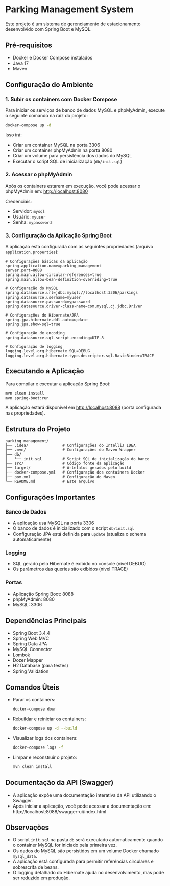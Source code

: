 # Parking Management System

Este projeto é um sistema de gerenciamento de estacionamento desenvolvido com Spring Boot e MySQL.

## Pré-requisitos

- Docker e Docker Compose instalados
- Java 17
- Maven

## Configuração do Ambiente

### 1. Subir os containers com Docker Compose

Para iniciar os serviços de banco de dados MySQL e phpMyAdmin, execute o seguinte comando na raiz do projeto:

```bash
docker-compose up -d
```

Isso irá:
- Criar um container MySQL na porta 3306
- Criar um container phpMyAdmin na porta 8080
- Criar um volume para persistência dos dados do MySQL
- Executar o script SQL de inicialização (`db/init.sql`)

### 2. Acessar o phpMyAdmin

Após os containers estarem em execução, você pode acessar o phpMyAdmin em:
[http://localhost:8080](http://localhost:8080)

Credenciais:
- Servidor: `mysql`
- Usuário: `myuser`
- Senha: `mypassword`

### 3. Configuração da Aplicação Spring Boot

A aplicação está configurada com as seguintes propriedades (arquivo `application.properties`):

```properties
# Configurações básicas da aplicação
spring.application.name=parking_management
server.port=8088
spring.main.allow-circular-references=true
spring.main.allow-bean-definition-overriding=true

# Configuração do MySQL
spring.datasource.url=jdbc:mysql://localhost:3306/parkings
spring.datasource.username=myuser
spring.datasource.password=mypassword
spring.datasource.driver-class-name=com.mysql.cj.jdbc.Driver

# Configurações do Hibernate/JPA
spring.jpa.hibernate.ddl-auto=update
spring.jpa.show-sql=true

# Configuração de encoding
spring.datasource.sql-script-encoding=UTF-8

# Configuração de logging
logging.level.org.hibernate.SQL=DEBUG
logging.level.org.hibernate.type.descriptor.sql.BasicBinder=TRACE
```

## Executando a Aplicação

Para compilar e executar a aplicação Spring Boot:

```bash
mvn clean install
mvn spring-boot:run
```

A aplicação estará disponível em [http://localhost:8088](http://localhost:8088) (porta configurada nas propriedades).

## Estrutura do Projeto

```
parking_management/
├── .idea/               # Configurações do IntelliJ IDEA
├── .mvn/                # Configurações do Maven Wrapper
├── db/
│   └── init.sql         # Script SQL de inicialização do banco
├── src/                 # Código fonte da aplicação
├── target/              # Artefatos gerados pelo build
├── docker-compose.yml   # Configuração dos containers Docker
├── pom.xml              # Configuração do Maven
└── README.md            # Este arquivo
```

## Configurações Importantes

### Banco de Dados
- A aplicação usa MySQL na porta 3306
- O banco de dados é inicializado com o script `db/init.sql`
- Configuração JPA está definida para `update` (atualiza o schema automaticamente)

### Logging
- SQL gerado pelo Hibernate é exibido no console (nível DEBUG)
- Os parâmetros das queries são exibidos (nível TRACE)

### Portas
- Aplicação Spring Boot: 8088
- phpMyAdmin: 8080
- MySQL: 3306

## Dependências Principais

- Spring Boot 3.4.4
- Spring Web MVC
- Spring Data JPA
- MySQL Connector
- Lombok
- Dozer Mapper
- H2 Database (para testes)
- Spring Validation

## Comandos Úteis

- Parar os containers:
  ```bash
  docker-compose down
  ```

- Rebuildar e reiniciar os containers:
  ```bash
  docker-compose up -d --build
  ```

- Visualizar logs dos containers:
  ```bash
  docker-compose logs -f
  ```

- Limpar e reconstruir o projeto:
  ```bash
  mvn clean install
  ```

## Documentação da API (Swagger)
 - A aplicação expõe uma documentação interativa da API utilizando o Swagger.
  - Após iniciar a aplicação, você pode acessar a documentação em: http://localhost:8088/swagger-ui/index.html

## Observações

- O script `init.sql` na pasta `db` será executado automaticamente quando o container MySQL for iniciado pela primeira vez.
- Os dados do MySQL são persistidos em um volume Docker chamado `mysql_data`.
- A aplicação está configurada para permitir referências circulares e sobrescrita de beans.
- O logging detalhado do Hibernate ajuda no desenvolvimento, mas pode ser reduzido em produção.
